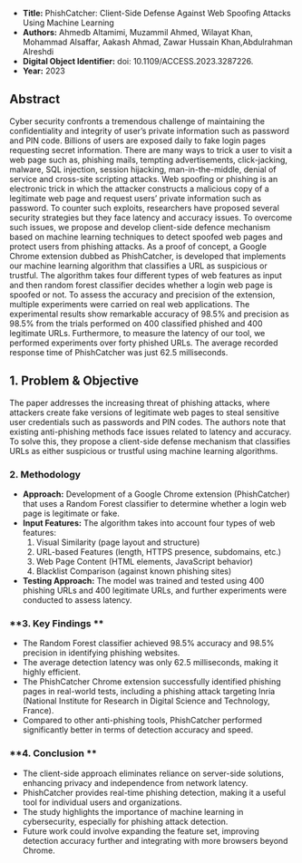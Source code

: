 - **Title:** PhishCatcher: Client-Side Defense Against Web Spoofing Attacks Using Machine Learning
- **Authors:** Ahmedb Altamimi, Muzammil Ahmed, Wilayat Khan, Mohammad Alsaffar, Aakash Ahmad, Zawar Hussain Khan,Abdulrahman Alreshdi
- **Digital Object Identifier:** doi: 10.1109/ACCESS.2023.3287226.
- **Year:** 2023

## Abstract

Cyber security confronts a tremendous challenge of maintaining the confidentiality and integrity of user’s private information such as password and PIN code. Billions of users are exposed daily to fake login pages requesting secret information. There are many ways to trick a user to visit a web page such as, phishing mails, tempting advertisements, click-jacking, malware, SQL injection, session hijacking, man-in-the-middle, denial of service and cross-site scripting attacks. Web spoofing or phishing is an electronic trick in which the attacker constructs a malicious copy of a legitimate web page and request users’ private information such as password. To counter such exploits, researchers have proposed several security strategies but they face latency and accuracy issues. To overcome such issues, we propose and develop client-side defence mechanism based on machine learning techniques to detect spoofed web pages and protect users from phishing attacks. As a proof of concept, a Google Chrome extension dubbed as PhishCatcher, is developed that implements our machine learning algorithm that classifies a URL as suspicious or trustful. The algorithm takes four different types of web features as input and then random forest classifier decides whether a login web page is spoofed or not. To assess the accuracy and precision of the extension, multiple experiments were carried on real web applications. The experimental results show remarkable accuracy of 98.5% and precision as 98.5% from the trials performed on 400 classified phished and 400 legitimate URLs. Furthermore, to measure the latency of our tool, we performed experiments over forty phished URLs. The average recorded response time of PhishCatcher was just 62.5 milliseconds.



## **1. Problem & Objective**
The paper addresses the increasing threat of phishing attacks, where attackers create fake versions of legitimate web pages to steal sensitive user credentials such as passwords and PIN codes. The authors note that existing anti-phishing methods face issues related to latency and accuracy. To solve this, they propose a client-side defense mechanism that classifies URLs as either suspicious or trustful using machine learning algorithms.



### **2. Methodology**
- **Approach:** Development of a Google Chrome extension (PhishCatcher) that uses a Random Forest classifier to determine whether a login web page is legitimate or fake.
- **Input Features:** The algorithm takes into account four types of web features:
  1. Visual Similarity (page layout and structure)
  2. URL-based Features (length, HTTPS presence, subdomains, etc.)
  3. Web Page Content (HTML elements, JavaScript behavior)
  4. Blacklist Comparison (against known phishing sites)
- **Testing Approach:** The model was trained and tested using 400 phishing URLs and 400 legitimate URLs, and further experiments were conducted to assess latency.



### **3. Key Findings **
- The Random Forest classifier achieved 98.5% accuracy and 98.5% precision in identifying phishing websites.
- The average detection latency was only 62.5 milliseconds, making it highly efficient.
- The PhishCatcher Chrome extension successfully identified phishing pages in real-world tests, including a phishing attack targeting Inria (National Institute for Research in Digital Science and Technology, France).
- Compared to other anti-phishing tools, PhishCatcher performed significantly better in terms of detection accuracy and speed.



### **4. Conclusion **
- The client-side approach eliminates reliance on server-side solutions, enhancing privacy and independence from network latency.
- PhishCatcher provides real-time phishing detection, making it a useful tool for individual users and organizations.
- The study highlights the importance of machine learning in cybersecurity, especially for phishing attack detection.
- Future work could involve expanding the feature set, improving detection accuracy further and integrating with more browsers beyond Chrome.
